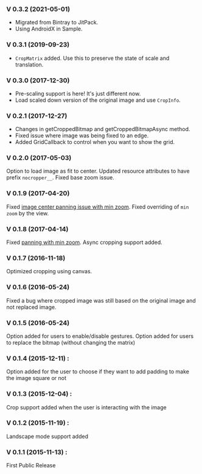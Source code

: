### V 0.3.2 (2021-05-01)

 - Migrated from Bintray to JitPack.
 - Using AndroidX in Sample.

### V 0.3.1 (2019-09-23)
 - `CropMatrix` added. Use this to preserve the state of scale and translation.

### V 0.3.0 (2017-12-30)
 - Pre-scaling support is here! It's just different now.
 - Load scaled down version of the original image and use `CropInfo`.

### V 0.2.1 (2017-12-27)
- Changes in getCroppedBitmap and getCroppedBitmapAsync method.
- Fixed issue where image was being fixed to an edge.
- Added GridCallback to control when you want to show the grid.

### V 0.2.0 (2017-05-03)
Option to load image as fit to center. Updated resource attributes to have prefix `nocropper__`. Fixed base zoom issue.

### V 0.1.9 (2017-04-20)
Fixed [image center panning issue with min zoom](https://github.com/jayrambhia/CropperNoCropper/issues/21). Fixed overriding of `min zoom` by the view.

### V 0.1.8 (2017-04-14)
Fixed [panning with min zoom](https://github.com/jayrambhia/CropperNoCropper/issues/10). Async cropping support added.

### V 0.1.7 (2016-11-18)
Optimized cropping using canvas.

### V 0.1.6 (2016-05-24)
Fixed a bug where cropped image was still based on the original image and not replaced image.

### V 0.1.5 (2016-05-24)
Option added for users to enable/disable gestures.
Option added for users to replace the bitmap (without changing the matrix)

### V 0.1.4 (2015-12-11) : 
Option added for the user to choose if they want to add padding to make the image square or not

### V 0.1.3 (2015-12-04) : 
Crop support added when the user is interacting with the image

### V 0.1.2 (2015-11-19) : 
Landscape mode support added

### V 0.1.1 (2015-11-13) : 
First Public Release